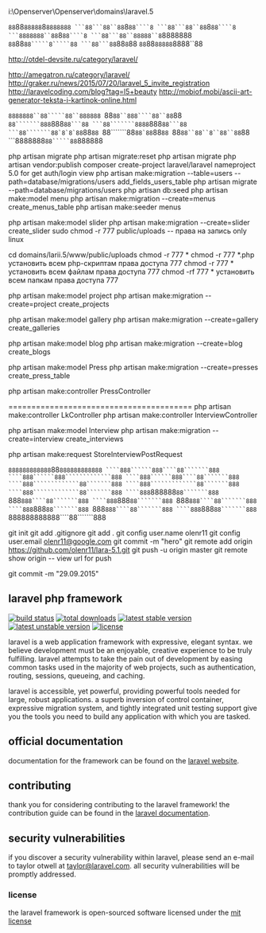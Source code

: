 i:\Openserver\Openserver\domains\laravel.5

```88```88``88888``8`````8888888
```88```88``88`````8`````88````8
```88```88``88`````8`````88````8
```8888888``88`````8`````88````8
```88```88``88888``8`````8888888
```88```88``88`````8`````88
```88```88``88`````8`````88
```88```88``88888``8888``88


http://otdel-devsite.ru/category/laravel/

http://amegatron.ru/category/laravel/
http://graker.ru/news/2015/07/20/laravel_5_invite_registration
http://laravelcoding.com/blog?tag=l5+beauty
http://mobiof.mobi/ascii-art-generator-teksta-i-kartinok-online.html

```8888888``88`````88``888888
```88```88``888````88``88```88
```88```````888```888``88```88
```88```````8888``888``88```88
```88```````88`8`8`88``88```88
```88```````88``88`88``88```88
```88```88``88``8``88``88```88
```8888888``88`````88``888888


php artisan migrate
    php artisan migrate:reset
php artisan migrate
php artisan vendor:publish
    composer create-project laravel/laravel nameproject 5.0 for get auth/login view
php artisan make:migration --table=users --path=database/migrations/users add_fields_users_table
php artisan migrate --path=database/migrations/users
php artisan db:seed
php artisan make:model menu
php artisan make:migration --create=menus create_menus_table
php artisan make:seeder menus

php artisan make:model slider
php artisan make:migration --create=slider create_slider
        sudo chmod -r 777 public/uploads -- права на запись only linux

cd domains/larii.5/www/public/uploads
    chmod -r 777 *
        chmod -r 777 *.php    установить всем php-скриптам права доступа 777
        chmod -r 777 *    установить всем файлам права доступа 777
        chmod -rf 777 *    установить всем папкам права доступа 777


php artisan make:model project
php artisan make:migration --create=project create_projects

php artisan make:model gallery
php artisan make:migration --create=gallery create_galleries

php artisan make:model blog
php artisan make:migration --create=blog create_blogs

php artisan make:model Press
php artisan make:migration --create=presses create_press_table

php artisan make:controller PressController

========================================
php artisan make:controller LkController
php artisan make:controller InterviewController

php artisan make:model Interview
php artisan make:migration --create=interview create_interviews

php artisan make:request StoreInterviewPostRequest


````888888888888````88```888888888888
````888``````888````88```````888
````888``````888`````````````888
````888``````888````88```````888
````888`````````````88```````888
````888`````````````88```````888
````888`````````````88```````888
````888```888888````88```````888
````888``````888````88```````888
````888``````888````88```````888
````888``````888````88```````888
````888``````888````88```````888
````888``````888````88```````888
````888``````888````88```````888
````888888888888````88```````888


git init
git add .gitignore
git add .
    git config user.name olenr11
    git config user.email olenr11@google.com
git commit -m "hero"
git remote add origin https://github.com/olenr11/lara-5.1.git
git push -u origin master
        git remote show origin -- view url for push

git commit -m "29.09.2015"



















## laravel php framework

[![build status](https://travis-ci.org/laravel/framework.svg)](https://travis-ci.org/laravel/framework)
[![total downloads](https://poser.pugx.org/laravel/framework/d/total.svg)](https://packagist.org/packages/laravel/framework)
[![latest stable version](https://poser.pugx.org/laravel/framework/v/stable.svg)](https://packagist.org/packages/laravel/framework)
[![latest unstable version](https://poser.pugx.org/laravel/framework/v/unstable.svg)](https://packagist.org/packages/laravel/framework)
[![license](https://poser.pugx.org/laravel/framework/license.svg)](https://packagist.org/packages/laravel/framework)

laravel is a web application framework with expressive, elegant syntax. we believe development must be an enjoyable, creative experience to be truly fulfilling. laravel attempts to take the pain out of development by easing common tasks used in the majority of web projects, such as authentication, routing, sessions, queueing, and caching.

laravel is accessible, yet powerful, providing powerful tools needed for large, robust applications. a superb inversion of control container, expressive migration system, and tightly integrated unit testing support give you the tools you need to build any application with which you are tasked.

## official documentation

documentation for the framework can be found on the [laravel website](http://laravel.com/docs).

## contributing

thank you for considering contributing to the laravel framework! the contribution guide can be found in the [laravel documentation](http://laravel.com/docs/contributions).

## security vulnerabilities

if you discover a security vulnerability within laravel, please send an e-mail to taylor otwell at taylor@laravel.com. all security vulnerabilities will be promptly addressed.

### license

the laravel framework is open-sourced software licensed under the [mit license](http://opensource.org/licenses/mit)
